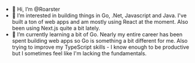 - 👋 Hi, I’m @Roarster
- 👀 I’m interested in building things in Go, .Net, Javascript and Java. I've built a ton of web apps and am mostly using React at the moment. Also been using Next.js quite a bit lately.
- 🌱 I’m currently learning a bit of Go. Nearly my entire career has been spent building web apps so Go is something a bit different for me. Also trying to improve my TypeScript skills - I know enough to be productive but I sometimes feel like I'm lacking the fundamentals.

<!---
Roarster/Roarster is a ✨ special ✨ repository because its `README.md` (this file) appears on your GitHub profile.
You can click the Preview link to take a look at your changes.
--->
